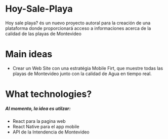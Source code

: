 # Hoy-Sale-Playa
Hoy sale playa? és un nuevo proyecto autoral para la creación de una plataforma donde proporcionará acceso a informaciones acerca de la calidad de las playas de Montevideo



# Main ideas

- Crear un Web Site con una estratégia Mobile Firt, que muestre todas las playas de Montevideo junto con la calidad de Agua en tiempo real.



# What technologies?

##### Al momento, la idea es utilzar:
- React para la pagina web
- React Native para el app mobile
- API de la Intendencia de Montevideo
